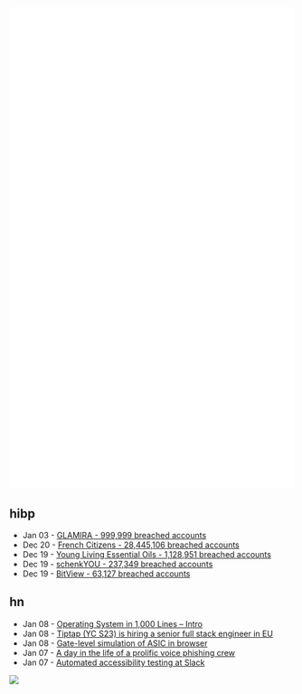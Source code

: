 ![Metrics](https://raw.githubusercontent.com/phixion/phixion/master/metrics.svg)

## hibp

<!--
for https://github.com/phixion/phixion/blob/main/.github/workflows/feeds.yml
-->
<!--START_SECTION:haveibeenpwnd-->
- Jan 03 - [GLAMIRA - 999,999 breached accounts](https://haveibeenpwned.com/PwnedWebsites#GLAMIRA)
- Dec 20 - [French Citizens - 28,445,106 breached accounts](https://haveibeenpwned.com/PwnedWebsites#FrenchCitizens)
- Dec 19 - [Young Living Essential Oils - 1,128,951 breached accounts](https://haveibeenpwned.com/PwnedWebsites#YoungLivingEssentialOils)
- Dec 19 - [schenkYOU - 237,349 breached accounts](https://haveibeenpwned.com/PwnedWebsites#schenkYOU)
- Dec 19 - [BitView - 63,127 breached accounts](https://haveibeenpwned.com/PwnedWebsites#BitView)
<!--END_SECTION:haveibeenpwnd-->

## hn

<!--
for https://github.com/phixion/phixion/blob/main/.github/workflows/feeds.yml
-->
<!--START_SECTION:hn-->
- Jan 08 - [Operating System in 1,000 Lines – Intro](https://operating-system-in-1000-lines.vercel.app/en)
- Jan 08 - [Tiptap (YC S23) is hiring a senior full stack engineer in EU](https://www.ycombinator.com/companies/tiptap/jobs/ZJhpyYA-senior-full-stack-engineer)
- Jan 08 - [Gate-level simulation of ASIC in browser](https://znah.net/tt09/)
- Jan 07 - [A day in the life of a prolific voice phishing crew](https://krebsonsecurity.com/2025/01/a-day-in-the-life-of-a-prolific-voice-phishing-crew/)
- Jan 07 - [Automated accessibility testing at Slack](https://slack.engineering/automated-accessibility-testing-at-slack/)
<!--END_SECTION:hn-->

<!--
for https://yhype.me
-->
![](https://hit.yhype.me/github/profile?user_id=13013670)
